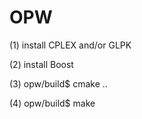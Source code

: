 # OPW

(1) install CPLEX and/or GLPK

(2) install Boost

(3) opw/build$ cmake ..

(4) opw/build$ make
